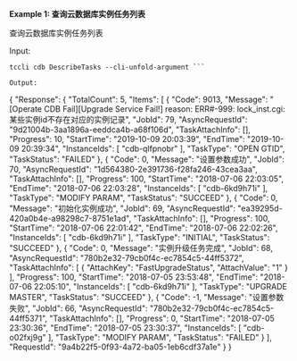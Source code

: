 **Example 1: 查询云数据库实例任务列表**

查询云数据库实例任务列表

Input: 

```
tccli cdb DescribeTasks --cli-unfold-argument ```

Output: 
```
{
    "Response": {
        "TotalCount": 5,
        "Items": [
            {
                "Code": 9013,
                "Message": "[Operate CDB Fail][Upgrade Service Fail!] reason: ERR#-999: lock_inst.cgi: 某些实例id不存在对应的实例记录",
                "JobId": 79,
                "AsyncRequestId": "9d21004b-3aa1896a-eeddca4b-a68f106d",
                "TaskAttachInfo": [],
                "Progress": 10,
                "StartTime": "2019-10-09 20:03:39",
                "EndTime": "2019-10-09 20:39:34",
                "InstanceIds": [
                    "cdb-qlfpnobr"
                ],
                "TaskType": "OPEN GTID",
                "TaskStatus": "FAILED"
            },
            {
                "Code": 0,
                "Message": "设置参数成功",
                "JobId": 70,
                "AsyncRequestId": "1d564380-2e391736-f28fa246-43cea3aa",
                "TaskAttachInfo": [],
                "Progress": 100,
                "StartTime": "2018-07-06 22:03:05",
                "EndTime": "2018-07-06 22:03:28",
                "InstanceIds": [
                    "cdb-6kd9h71i"
                ],
                "TaskType": "MODIFY PARAM",
                "TaskStatus": "SUCCEED"
            },
            {
                "Code": 0,
                "Message": "初始化实例成功",
                "JobId": 69,
                "AsyncRequestId": "ea39295d-420a0b4e-a98298c7-8751e1ad",
                "TaskAttachInfo": [],
                "Progress": 100,
                "StartTime": "2018-07-06 22:01:42",
                "EndTime": "2018-07-06 22:02:26",
                "InstanceIds": [
                    "cdb-6kd9h71i"
                ],
                "TaskType": "INITIAL",
                "TaskStatus": "SUCCEED"
            },
            {
                "Code": 0,
                "Message": "实例升级任务完成",
                "JobId": 68,
                "AsyncRequestId": "780b2e32-79cb0f4c-ec7854c5-44ff5372",
                "TaskAttachInfo": [
                    {
                        "AttachKey": "FastUpgradeStatus",
                        "AttachValue": "1"
                    }
                ],
                "Progress": 100,
                "StartTime": "2018-07-05 23:53:48",
                "EndTime": "2018-07-06 22:05:10",
                "InstanceIds": [
                    "cdb-6kd9h71i"
                ],
                "TaskType": "UPGRADE MASTER",
                "TaskStatus": "SUCCEED"
            },
            {
                "Code": -1,
                "Message": "设置参数失败",
                "JobId": 66,
                "AsyncRequestId": "780b2e32-79cb0f4c-ec7854c5-44ff5371",
                "TaskAttachInfo": [],
                "Progress": 0,
                "StartTime": "2018-07-05 23:30:36",
                "EndTime": "2018-07-05 23:30:37",
                "InstanceIds": [
                    "cdb-o02fxj9g"
                ],
                "TaskType": "MODIFY PARAM",
                "TaskStatus": "FAILED"
            }
        ],
        "RequestId": "9a4b22f5-0f93-4a72-ba05-1eb6cdf37a1e"
    }
}
```

